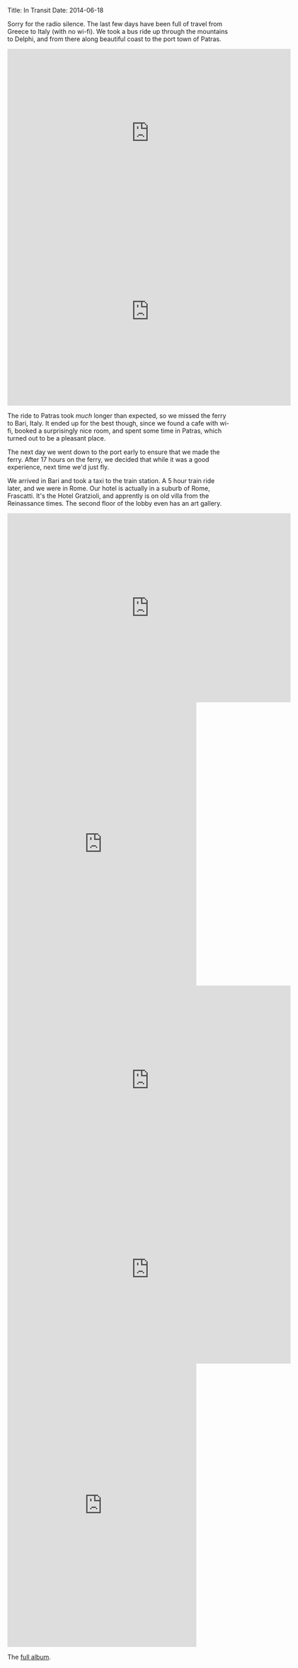 Title: In Transit
Date: 2014-06-18

Sorry for the radio silence.
The last few days have been full of travel from Greece to Italy (with no wi-fi).
We took a bus ride up through the mountains to Delphi, and from there along beautiful coast to the port town of Patras.

<iframe src="https://www.flickr.com/photos/81581328@N02/14463532481/in/set-72157644857686607/player/" width="640" height="379" frameborder="0" allowfullscreen webkitallowfullscreen mozallowfullscreen oallowfullscreen msallowfullscreen></iframe>

<iframe src="https://www.flickr.com/photos/81581328@N02/14280277990/in/set-72157644857686607/player/" width="640" height="427" frameborder="0" allowfullscreen webkitallowfullscreen mozallowfullscreen oallowfullscreen msallowfullscreen></iframe>

The ride to Patras took *much* longer than expected, so we missed the ferry to Bari, Italy.
It ended up for the best though, since we found a cafe with wi-fi, booked a surprisingly nice room, and spent some time in Patras, which turned out to be a pleasant place.

The next day we went down to the port early to ensure that we made the ferry.
After 17 hours on the ferry, we decided that while it was a good experience, next time we'd just fly.

We arrived in Bari and took a taxi to the train station.
A 5 hour train ride later, and we were in Rome.
Our hotel is actually in a suburb of Rome, Frascatti.
It's the Hotel Gratzioli, and apprently is on old villa from the Reinassance times.
The second floor of the lobby even has an art gallery.

<iframe src="https://www.flickr.com/photos/81581328@N02/14443801836/in/set-72157644857686607/player/" width="640" height="427" frameborder="0" allowfullscreen webkitallowfullscreen mozallowfullscreen oallowfullscreen msallowfullscreen></iframe>

<iframe src="https://www.flickr.com/photos/81581328@N02/14280293500/in/set-72157644857686607/player/" width="427" height="640" frameborder="0" allowfullscreen webkitallowfullscreen mozallowfullscreen oallowfullscreen msallowfullscreen></iframe>

<iframe src="https://www.flickr.com/photos/81581328@N02/14280457007/in/set-72157644857686607/player/" width="640" height="427" frameborder="0" allowfullscreen webkitallowfullscreen mozallowfullscreen oallowfullscreen msallowfullscreen></iframe>

<iframe src="https://www.flickr.com/photos/81581328@N02/14487060153/in/set-72157644857686607/player/" width="640" height="427" frameborder="0" allowfullscreen webkitallowfullscreen mozallowfullscreen oallowfullscreen msallowfullscreen></iframe>

<iframe src="https://www.flickr.com/photos/81581328@N02/14280271039/in/set-72157644857686607/player/" width="427" height="640" frameborder="0" allowfullscreen webkitallowfullscreen mozallowfullscreen oallowfullscreen msallowfullscreen></iframe>

The [full album](https://www.flickr.com/photos/81581328@N02/sets/72157644857686607/).